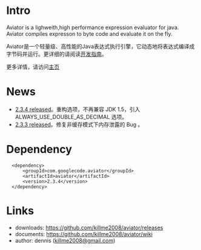 

# Intro

Aviator is a lighweith,high performance expression evaluator for java.
Aviator compiles expresson to byte code and evaluate it on the fly.

Aviator是一个轻量级、高性能的Java表达式执行引擎，它动态地将表达式编译成字节码并运行。更详细的请阅读[开发指南](https://github.com/killme2008/aviator/wiki)。

更多详情，请访问[主页](http://fnil.net/aviator)

# News

* [2.3.4 released](https://github.com/killme2008/aviator/releases/tag/aviator-2.3.4)。重构选项，不再兼容 JDK 1.5，引入 ALWAYS_USE_DOUBLE_AS_DECIMAL 选项。
* [2.3.3 released](https://github.com/killme2008/aviator/releases/tag/aviator-2.3.3)。修复非缓存模式下内存泄露的 Bug 。

# Dependency

      <dependency>
          <groupId>com.googlecode.aviator</groupId>
          <artifactId>aviator</artifactId>
          <version>2.3.4</version>
      </dependency>

# Links

 * downloads: https://github.com/killme2008/aviator/releases
 * documents: https://github.com/killme2008/aviator/wiki
 * author:  dennis (killme2008@gmail.com)

